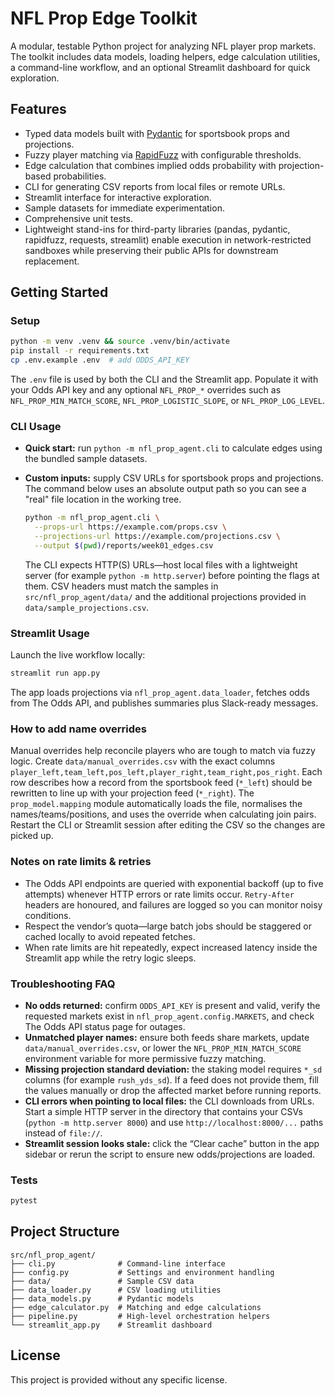 # NFL Prop Edge Toolkit

A modular, testable Python project for analyzing NFL player prop markets. The toolkit includes data models, loading helpers, edge calculation utilities, a command-line workflow, and an optional Streamlit dashboard for quick exploration.

## Features

- Typed data models built with [Pydantic](https://docs.pydantic.dev/) for sportsbook props and projections.
- Fuzzy player matching via [RapidFuzz](https://github.com/maxbachmann/RapidFuzz) with configurable thresholds.
- Edge calculation that combines implied odds probability with projection-based probabilities.
- CLI for generating CSV reports from local files or remote URLs.
- Streamlit interface for interactive exploration.
- Sample datasets for immediate experimentation.
- Comprehensive unit tests.
- Lightweight stand-ins for third-party libraries (pandas, pydantic, rapidfuzz, requests, streamlit) enable execution in
  network-restricted sandboxes while preserving their public APIs for downstream replacement.

## Getting Started

### Setup

```bash
python -m venv .venv && source .venv/bin/activate
pip install -r requirements.txt
cp .env.example .env  # add ODDS_API_KEY
```

The `.env` file is used by both the CLI and the Streamlit app. Populate it with your Odds API key and any optional
`NFL_PROP_*` overrides such as `NFL_PROP_MIN_MATCH_SCORE`, `NFL_PROP_LOGISTIC_SLOPE`, or `NFL_PROP_LOG_LEVEL`.

### CLI Usage

- **Quick start:** run `python -m nfl_prop_agent.cli` to calculate edges using the bundled sample datasets.
- **Custom inputs:** supply CSV URLs for sportsbook props and projections. The command below uses an absolute output path
  so you can see a "real" file location in the working tree.

  ```bash
  python -m nfl_prop_agent.cli \
    --props-url https://example.com/props.csv \
    --projections-url https://example.com/projections.csv \
    --output $(pwd)/reports/week01_edges.csv
  ```

  The CLI expects HTTP(S) URLs—host local files with a lightweight server (for example `python -m http.server`) before
  pointing the flags at them. CSV headers must match the samples in `src/nfl_prop_agent/data/` and the additional
  projections provided in `data/sample_projections.csv`.

### Streamlit Usage

Launch the live workflow locally:

```bash
streamlit run app.py
```

The app loads projections via `nfl_prop_agent.data_loader`, fetches odds from The Odds API, and publishes summaries plus Slack-ready
messages.

### How to add name overrides

Manual overrides help reconcile players who are tough to match via fuzzy logic. Create `data/manual_overrides.csv` with
the exact columns `player_left,team_left,pos_left,player_right,team_right,pos_right`. Each row describes how a record
from the sportsbook feed (`*_left`) should be rewritten to line up with your projection feed (`*_right`). The
`prop_model.mapping` module automatically loads the file, normalises the names/teams/positions, and uses the override
when calculating join pairs. Restart the CLI or Streamlit session after editing the CSV so the changes are picked up.

### Notes on rate limits & retries

- The Odds API endpoints are queried with exponential backoff (up to five attempts) whenever HTTP errors or rate limits
  occur. `Retry-After` headers are honoured, and failures are logged so you can monitor noisy conditions.
- Respect the vendor’s quota—large batch jobs should be staggered or cached locally to avoid repeated fetches.
- When rate limits are hit repeatedly, expect increased latency inside the Streamlit app while the retry logic sleeps.

### Troubleshooting FAQ

- **No odds returned:** confirm `ODDS_API_KEY` is present and valid, verify the requested markets exist in
  `nfl_prop_agent.config.MARKETS`, and check The Odds API status page for outages.
- **Unmatched player names:** ensure both feeds share markets, update `data/manual_overrides.csv`, or lower the
  `NFL_PROP_MIN_MATCH_SCORE` environment variable for more permissive fuzzy matching.
- **Missing projection standard deviation:** the staking model requires `*_sd` columns (for example `rush_yds_sd`). If a
  feed does not provide them, fill the values manually or drop the affected market before running reports.
- **CLI errors when pointing to local files:** the CLI downloads from URLs. Start a simple HTTP server in the directory
  that contains your CSVs (`python -m http.server 8000`) and use `http://localhost:8000/...` paths instead of `file://`.
- **Streamlit session looks stale:** click the “Clear cache” button in the app sidebar or rerun the script to ensure new
  odds/projections are loaded.

### Tests

```bash
pytest
```

## Project Structure

```
src/nfl_prop_agent/
├── cli.py              # Command-line interface
├── config.py           # Settings and environment handling
├── data/               # Sample CSV data
├── data_loader.py      # CSV loading utilities
├── data_models.py      # Pydantic models
├── edge_calculator.py  # Matching and edge calculations
├── pipeline.py         # High-level orchestration helpers
└── streamlit_app.py    # Streamlit dashboard
```

## License

This project is provided without any specific license.
